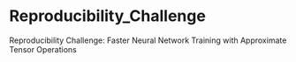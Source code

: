 # Reproducibility_Challenge
Reproducibility Challenge: Faster Neural Network Training with Approximate Tensor Operations
